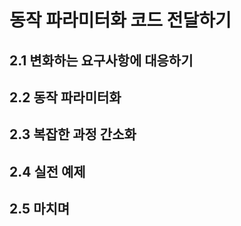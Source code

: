 # 동작 파라미터화 코드 전달하기

## 2.1 변화하는 요구사항에 대응하기

## 2.2 동작 파라미터화

## 2.3 복잡한 과정 간소화

## 2.4 실전 예제

## 2.5 마치며
